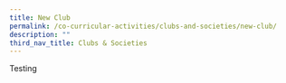 ```yaml
---
title: New Club
permalink: /co-curricular-activities/clubs-and-societies/new-club/
description: ""
third_nav_title: Clubs & Societies
---
```

Testing
